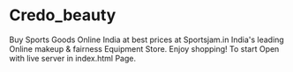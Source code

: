 # Credo_beauty
Buy Sports Goods Online India at best prices at Sportsjam.in India's leading Online makeup &amp; fairness Equipment Store. Enjoy shopping!
To start Open with live server in index.html Page.
